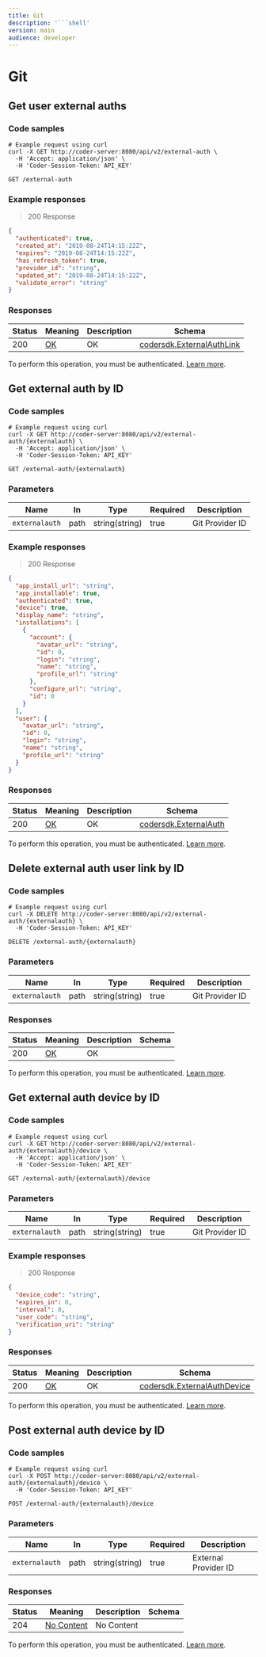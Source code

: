 ```yaml
---
title: Git
description: '```shell'
version: main
audience: developer
---
```

# Git

## Get user external auths

### Code samples

```shell
# Example request using curl
curl -X GET http://coder-server:8080/api/v2/external-auth \
  -H 'Accept: application/json' \
  -H 'Coder-Session-Token: API_KEY'
```

`GET /external-auth`

### Example responses

> 200 Response

```json
{
  "authenticated": true,
  "created_at": "2019-08-24T14:15:22Z",
  "expires": "2019-08-24T14:15:22Z",
  "has_refresh_token": true,
  "provider_id": "string",
  "updated_at": "2019-08-24T14:15:22Z",
  "validate_error": "string"
}
```

### Responses

| Status | Meaning                                                 | Description | Schema                                                           |
|--------|---------------------------------------------------------|-------------|------------------------------------------------------------------|
| 200    | [OK](https://tools.ietf.org/html/rfc7231#section-6.3.1) | OK          | [codersdk.ExternalAuthLink](schemas#codersdkexternalauthlink) |

To perform this operation, you must be authenticated. [Learn more](authentication).

## Get external auth by ID

### Code samples

```shell
# Example request using curl
curl -X GET http://coder-server:8080/api/v2/external-auth/{externalauth} \
  -H 'Accept: application/json' \
  -H 'Coder-Session-Token: API_KEY'
```

`GET /external-auth/{externalauth}`

### Parameters

| Name           | In   | Type           | Required | Description     |
|----------------|------|----------------|----------|-----------------|
| `externalauth` | path | string(string) | true     | Git Provider ID |

### Example responses

> 200 Response

```json
{
  "app_install_url": "string",
  "app_installable": true,
  "authenticated": true,
  "device": true,
  "display_name": "string",
  "installations": [
    {
      "account": {
        "avatar_url": "string",
        "id": 0,
        "login": "string",
        "name": "string",
        "profile_url": "string"
      },
      "configure_url": "string",
      "id": 0
    }
  ],
  "user": {
    "avatar_url": "string",
    "id": 0,
    "login": "string",
    "name": "string",
    "profile_url": "string"
  }
}
```

### Responses

| Status | Meaning                                                 | Description | Schema                                                   |
|--------|---------------------------------------------------------|-------------|----------------------------------------------------------|
| 200    | [OK](https://tools.ietf.org/html/rfc7231#section-6.3.1) | OK          | [codersdk.ExternalAuth](schemas#codersdkexternalauth) |

To perform this operation, you must be authenticated. [Learn more](authentication).

## Delete external auth user link by ID

### Code samples

```shell
# Example request using curl
curl -X DELETE http://coder-server:8080/api/v2/external-auth/{externalauth} \
  -H 'Coder-Session-Token: API_KEY'
```

`DELETE /external-auth/{externalauth}`

### Parameters

| Name           | In   | Type           | Required | Description     |
|----------------|------|----------------|----------|-----------------|
| `externalauth` | path | string(string) | true     | Git Provider ID |

### Responses

| Status | Meaning                                                 | Description | Schema |
|--------|---------------------------------------------------------|-------------|--------|
| 200    | [OK](https://tools.ietf.org/html/rfc7231#section-6.3.1) | OK          |        |

To perform this operation, you must be authenticated. [Learn more](authentication).

## Get external auth device by ID

### Code samples

```shell
# Example request using curl
curl -X GET http://coder-server:8080/api/v2/external-auth/{externalauth}/device \
  -H 'Accept: application/json' \
  -H 'Coder-Session-Token: API_KEY'
```

`GET /external-auth/{externalauth}/device`

### Parameters

| Name           | In   | Type           | Required | Description     |
|----------------|------|----------------|----------|-----------------|
| `externalauth` | path | string(string) | true     | Git Provider ID |

### Example responses

> 200 Response

```json
{
  "device_code": "string",
  "expires_in": 0,
  "interval": 0,
  "user_code": "string",
  "verification_uri": "string"
}
```

### Responses

| Status | Meaning                                                 | Description | Schema                                                               |
|--------|---------------------------------------------------------|-------------|----------------------------------------------------------------------|
| 200    | [OK](https://tools.ietf.org/html/rfc7231#section-6.3.1) | OK          | [codersdk.ExternalAuthDevice](schemas#codersdkexternalauthdevice) |

To perform this operation, you must be authenticated. [Learn more](authentication).

## Post external auth device by ID

### Code samples

```shell
# Example request using curl
curl -X POST http://coder-server:8080/api/v2/external-auth/{externalauth}/device \
  -H 'Coder-Session-Token: API_KEY'
```

`POST /external-auth/{externalauth}/device`

### Parameters

| Name           | In   | Type           | Required | Description          |
|----------------|------|----------------|----------|----------------------|
| `externalauth` | path | string(string) | true     | External Provider ID |

### Responses

| Status | Meaning                                                         | Description | Schema |
|--------|-----------------------------------------------------------------|-------------|--------|
| 204    | [No Content](https://tools.ietf.org/html/rfc7231#section-6.3.5) | No Content  |        |

To perform this operation, you must be authenticated. [Learn more](authentication).

